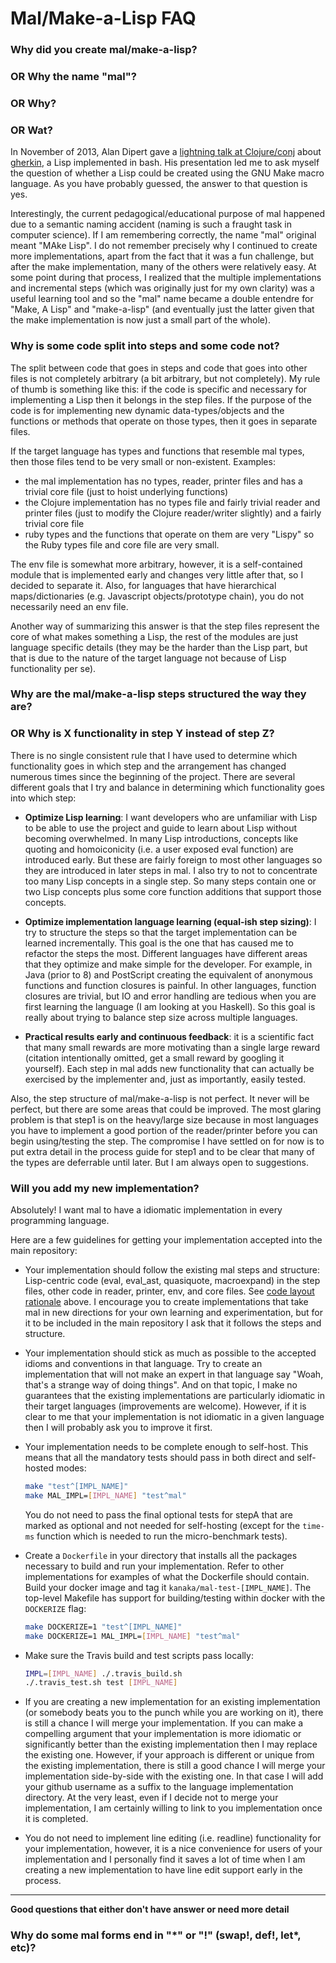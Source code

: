 # Mal/Make-a-Lisp FAQ

<a name="why_mal"></a>

### Why did you create mal/make-a-lisp?
### OR Why the name "mal"?
### OR Why?
### OR Wat?

In November of 2013, Alan Dipert gave a [lightning talk at
Clojure/conj](https://www.youtube.com/watch?v=bmHTFo2Rf2w#t=28m55s)
about [gherkin](https://github.com/alandipert/gherkin), a Lisp
implemented in bash. His presentation led me to ask myself the question
of whether a Lisp could be created using the GNU Make macro language.
As you have probably guessed, the answer to that question is yes.

Interestingly, the current pedagogical/educational purpose of mal
happened due to a semantic naming accident (naming is such a fraught
task in computer science). If I am remembering correctly, the name
"mal" original meant "MAke Lisp". I do not remember precisely why
I continued to create more implementations, apart from the fact that
it was a fun challenge, but after the make implementation, many of the
others were relatively easy. At some point during that process,
I realized that the multiple implementations and incremental steps
(which was originally just for my own clarity) was a useful learning
tool and so the "mal" name became a double entendre for "Make, A Lisp"
and "make-a-lisp" (and eventually just the latter given that the make
implementation is now just a small part of the whole).


<a name="code_split"></a>

### Why is some code split into steps and some code not?

The split between code that goes in steps and code that goes into other files
is not completely arbitrary (a bit arbitrary, but not completely). My rule of
thumb is something like this: if the code is specific and necessary for
implementing a Lisp then it belongs in the step files. If the purpose of the
code is for implementing new dynamic data-types/objects and the functions or
methods that operate on those types, then it goes in separate files.

If the target language has types and functions that resemble mal types, then
those files tend to be very small or non-existent. Examples:

* the mal implementation has no types, reader, printer files and
  has a trivial core file (just to hoist underlying functions)
* the Clojure implementation has no types file and fairly trivial
  reader and printer files (just to modify the Clojure reader/writer
  slightly) and a fairly trivial core file
* ruby types and the functions that operate on them are very "Lispy"
  so the Ruby types file and core file are very small.

The env file is somewhat more arbitrary, however, it is
a self-contained module that is implemented early and changes very
little after that, so I decided to separate it. Also, for languages
that have hierarchical maps/dictionaries (e.g. Javascript
objects/prototype chain), you do not necessarily need an env file.

Another way of summarizing this answer is that the step files
represent the core of what makes something a Lisp, the rest of the
modules are just language specific details (they may be the harder
than the Lisp part, but that is due to the nature of the target
language not because of Lisp functionality per se).


<a name="steps"></a>

### Why are the mal/make-a-lisp steps structured the way they are?

### OR Why is X functionality in step Y instead of step Z?

There is no single consistent rule that I have used to determine which
functionality goes in which step and the arrangement has changed
numerous times since the beginning of the project. There are several
different goals that I try and balance in determining which
functionality goes into which step:

* **Optimize Lisp learning**: I want developers who are unfamiliar with
  Lisp to be able to use the project and guide to learn about Lisp
  without becoming overwhelmed. In many Lisp introductions, concepts
  like quoting and homoiconicity (i.e. a user exposed eval function)
  are introduced early. But these are fairly foreign to most other
  languages so they are introduced in later steps in mal. I also try
  to not to concentrate too many Lisp concepts in a single step. So
  many steps contain one or two Lisp concepts plus some core function
  additions that support those concepts.

* **Optimize implementation language learning (equal-ish step
  sizing)**: I try to structure the steps so that the target
  implementation can be learned incrementally. This goal is the one
  that has caused me to refactor the steps the most. Different
  languages have different areas that they optimize and make simple
  for the developer. For example, in Java (prior to 8) and PostScript
  creating the equivalent of anonymous functions and function closures
  is painful. In other languages, function closures are trivial, but
  IO and error handling are tedious when you are first learning the
  language (I am looking at you Haskell). So this goal is really about
  trying to balance step size across multiple languages.

* **Practical results early and continuous feedback**: it is
  a scientific fact that many small rewards are more motivating than
  a single large reward (citation intentionally omitted, get a small
  reward by googling it yourself). Each step in mal adds new
  functionality that can actually be exercised by the implementer and,
  just as importantly, easily tested.

Also, the step structure of mal/make-a-lisp is not perfect. It never
will be perfect, but there are some areas that could be improved. The
most glaring problem is that step1 is on the heavy/large size because
in most languages you have to implement a good portion of the
reader/printer before you can begin using/testing the step. The
compromise I have settled on for now is to put extra detail in the
process guide for step1 and to be clear that many of the types are
deferrable until later. But I am always open to suggestions.


<a name="add_implementation"></a>

### Will you add my new implementation?

Absolutely! I want mal to have a idiomatic implementation in every
programming language.

Here are a few guidelines for getting your implementation accepted
into the main repository:

* Your implementation should follow the existing mal steps and
  structure: Lisp-centric code (eval, eval_ast, quasiquote,
  macroexpand) in the step files, other code in reader, printer, env,
  and core files. See [code layout rationale](#code_split) above.
  I encourage you to create implementations that take mal in new
  directions for your own learning and experimentation, but for it to
  be included in the main repository I ask that it follows the steps
  and structure.

* Your implementation should stick as much as possible to the accepted
  idioms and conventions in that language. Try to create an
  implementation that will not make an expert in that language say
  "Woah, that's a strange way of doing things". And on that topic,
  I make no guarantees that the existing implementations are
  particularly idiomatic in their target languages (improvements are
  welcome). However, if it is clear to me that your implementation is
  not idiomatic in a given language then I will probably ask you to
  improve it first.

* Your implementation needs to be complete enough to self-host. This
  means that all the mandatory tests should pass in both direct and
  self-hosted modes:
  ```bash
  make "test^[IMPL_NAME]"
  make MAL_IMPL=[IMPL_NAME] "test^mal"
  ```
  You do not need to pass the final optional tests for stepA that are
  marked as optional and not needed for self-hosting (except for the
  `time-ms` function which is needed to run the micro-benchmark tests).

* Create a `Dockerfile` in your directory that installs all the
  packages necessary to build and run your implementation. Refer to other
  implementations for examples of what the Dockerfile should contain.
  Build your docker image and tag it `kanaka/mal-test-[IMPL_NAME]`.
  The top-level Makefile has support for building/testing within
  docker with the `DOCKERIZE` flag:
  ```bash
  make DOCKERIZE=1 "test^[IMPL_NAME]"
  make DOCKERIZE=1 MAL_IMPL=[IMPL_NAME] "test^mal"
  ```

* Make sure the Travis build and test scripts pass locally:
  ```bash
  IMPL=[IMPL_NAME] ./.travis_build.sh
  ./.travis_test.sh test [IMPL_NAME]
  ```

* If you are creating a new implementation for an existing
  implementation (or somebody beats you to the punch while you are
  working on it), there is still a chance I will merge your
  implementation. If you can make a compelling argument that your
  implementation is more idiomatic or significantly better than the
  existing implementation then I may replace the existing one.
  However, if your approach is different or unique from the existing
  implementation, there is still a good chance I will merge your
  implementation side-by-side with the existing one. In that case
  I will add your github username as a suffix to the language
  implementation directory. At the very least, even if I decide not to
  merge your implementation, I am certainly willing to link to you
  implementation once it is completed.

* You do not need to implement line editing (i.e. readline)
  functionality for your implementation, however, it is a nice
  convenience for users of your implementation and I personally find
  it saves a lot of time when I am creating a new implementation to
  have line edit support early in the process.

---

**Good questions that either don't have answer or need more detail**

### Why do some mal forms end in "\*" or "!" (swap!, def!, let\*, etc)?

